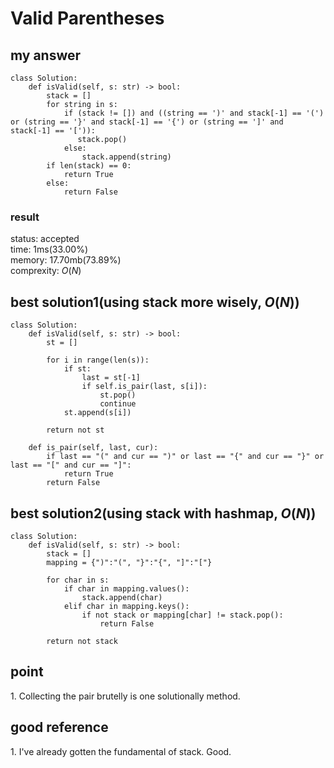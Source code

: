 # Valid Parentheses

## my answer
~~~
class Solution:
    def isValid(self, s: str) -> bool:
        stack = []
        for string in s:
            if (stack != []) and ((string == ')' and stack[-1] == '(') or (string == '}' and stack[-1] == '{') or (string == ']' and stack[-1] == '[')): 
               stack.pop()
            else:
                stack.append(string)
        if len(stack) == 0:
            return True
        else:
            return False
~~~

### result
status: accepted <br>
time: 1ms(33.00%) <br>
memory: 17.70mb(73.89%) <br>
comprexity: $`O(N)`$ <br>

## best solution1(using stack more wisely, $` O(N) `$)
~~~
class Solution:
    def isValid(self, s: str) -> bool:
        st = []

        for i in range(len(s)):
            if st:
                last = st[-1]
                if self.is_pair(last, s[i]):
                    st.pop()
                    continue
            st.append(s[i])
        
        return not st
    
    def is_pair(self, last, cur):
        if last == "(" and cur == ")" or last == "{" and cur == "}" or last == "[" and cur == "]":
            return True
        return False
~~~

## best solution2(using stack with hashmap, $` O(N) `$)
~~~
class Solution:
    def isValid(self, s: str) -> bool:
        stack = []
        mapping = {")":"(", "}":"{", "]":"["}

        for char in s:
            if char in mapping.values():
                stack.append(char)
            elif char in mapping.keys():
                if not stack or mapping[char] != stack.pop():
                    return False
        
        return not stack
~~~

## point
1\. Collecting the pair brutelly is one solutionally method.<br>

## good reference
1\. I've already gotten the fundamental of stack. Good.<br>